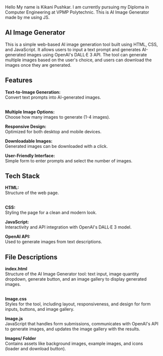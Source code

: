 Hello My name is Kikani Pushkar.
I am currently pursuing my Diploma in Computer Engineering at VPMP Polytechnic.
This is AI Image Generator made by me using JS.

<h2>AI Image Generator</h2>
This is a simple web-based AI image generation tool built using HTML, CSS, and JavaScript. It allows users to input a text prompt and generates AI-generated images using OpenAI's DALL·E 3 API. The tool can generate multiple images based on the user's choice, and users can download the images once they are generated.

<h2>Features</h2>
<b>Text-to-Image Generation:</b> <br> Convert text prompts into AI-generated images.<br><br>

<b>Multiple Image Options:</b> <br> Choose how many images to generate (1-4 images).<br>

<b> Responsive Design:</b> <br> Optimized for both desktop and mobile devices.<br>

<b> Downloadable Images:</b> <br> Generated images can be downloaded with a click.<br>

<b> User-Friendly Interface:</b> <br> Simple form to enter prompts and select the number of images. <br>

<h2>Tech Stack</h2>
<b>HTML:</b> <br> Structure of the web page. <br><br>

<b> CSS: </b> <br> Styling the page for a clean and modern look.<br>

<b> JavaScript:</b> <br> Interactivity and API integration with OpenAI's DALL·E 3 model.<br>

<b> OpenAI API: </b> <br> Used to generate images from text descriptions.<br>

<h2>File Descriptions </h2>
<b>index.html </b> <br>
Structure of the AI Image Generator tool: text input, image quantity dropdown, generate button, and an image gallery to display generated images. <br></br>

<b> Image.css </b> <br>
Styles for the tool, including layout, responsiveness, and design for form inputs, buttons, and image gallery.<br>

<b> Image.js </b> <br>
JavaScript that handles form submissions, communicates with OpenAI's API to generate images, and updates the image gallery with the results.<br>

<b> Images/ Folder </b> <br>
Contains assets like background images, example images, and icons (loader and download button).
